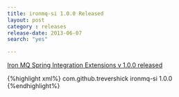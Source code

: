 ```yaml
---
title: ironmq-si 1.0.0 Released
layout: post
category : releases
release-date: 2013-06-07
search: "yes"

---
```



[Iron MQ Spring Integration Extensions v 1.0.0 released](http://trevershick.github.io/ironmq-si/)

{%highlight xml%}
<dependency>
	<groupId>com.github.trevershick</groupId>
	<artifactId>ironmq-si</artifactId>
	<version>1.0.0</version>
</dependency>
{%endhighlight%}
